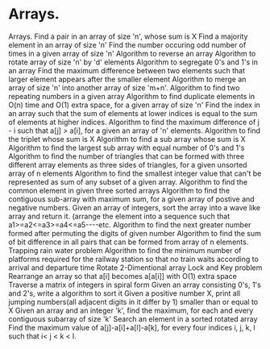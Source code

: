 # Arrays.
Arrays.
Find a pair in an array of size 'n', whose sum is X
Find a majority element in an array of size 'n'
Find the number occuring odd number of times in a given array of size 'n'
Algorithm to reverse an array
Algorithm to rotate array of size 'n' by 'd' elements
Algorithm to segregate 0's and 1's in an array
Find the maximum difference between two elements such that larger element appears after the smaller element
Algorithm to merge an array of size 'n' into another array of size 'm+n'.
Algorithm to find two repeating numbers in a given array
Algorithm to find duplicate elements in O(n) time and O(1) extra space, for a given array of size 'n'
Find the index in an array such that the sum of elements at lower indices is equal to the sum of elements at higher indices.
Algorithm to find the maximum difference of j - i such that a[j] > a[i], for a given an array of 'n' elements.
Algorithm to find the triplet whose sum is X
Algorithm to find a sub array whose sum is X
Algorithm to find the largest sub array with equal number of 0's and 1's
Algorithm to find the number of triangles that can be formed with three different array elements as three sides of triangles, for a given unsorted array of n elements
Algorithm to find the smallest integer value that can't be represented as sum of any subset of a given array.
Algorithm to find the common element in given three sorted arrays
Algorithm to find the contiguous sub-array with maximum sum, for a given array of postive and negative numbers.
Given an array of integers, sort the array into a wave like array and return it. (arrange the element into a sequence such that a1>=a2<=a3>=a4<=a5----etc.
Algorithm to find the next greater number formed after permuting the digits of given number
Algorithm to find the sum of bit difference in all pairs that can be formed from array of n elements.
Trapping rain water problem
Algorithm to find the minimum number of platforms required for the railway station so that no train waits according to arrival and departure time
Rotate 2-Dimentional array
Lock and Key problem
Rearrange an array so that a[i] becomes a[a[i]] with O(1) extra space
Traverse a matrix of integers in spiral form
Given an array consisting 0's, 1's and 2's, write a algorithm to sort it
Given a positive number X, print all jumping numbers(all adjacent digits in it differ by 1) smaller than or equal to X
Given an array and an integer 'k', find the maximum, for each and every contiguous subarray of size 'k'
Search an element in a sorted rotated array
Find the maximum value of a[j]-a[i]+a[l]-a[k], for every four indices i, j, k, l such that i< j < k < l.
